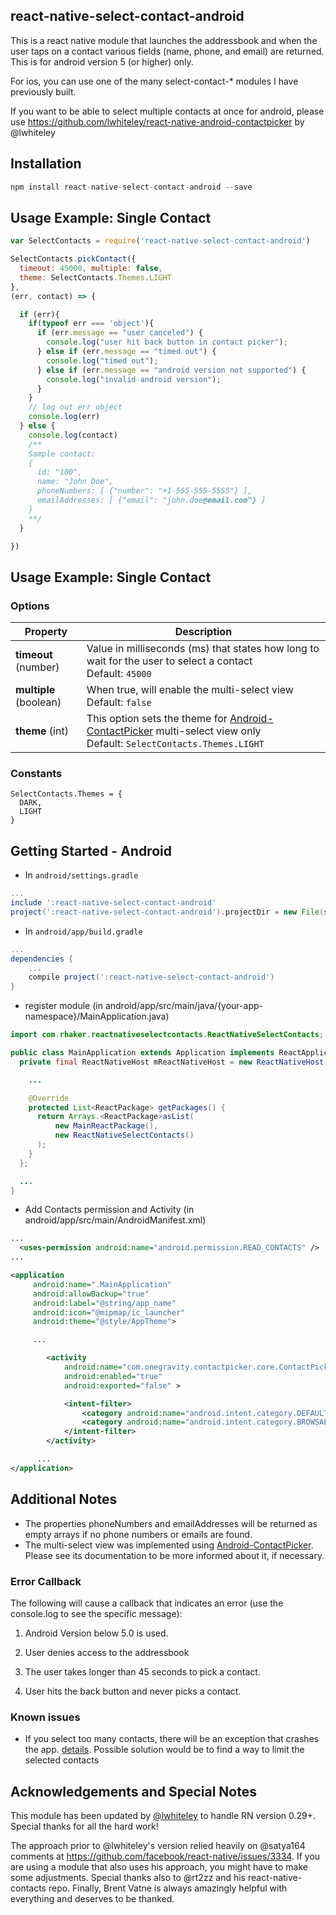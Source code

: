 ## react-native-select-contact-android

This is a react native module that launches the addressbook and when the user taps on a contact various fields (name, phone, and email) are returned. This is for android version 5 (or higher) only.

For ios, you can use one of the many select-contact-* modules I have previously built.  

If you want to be able to select multiple contacts at once for android, please use https://github.com/lwhiteley/react-native-android-contactpicker by @lwhiteley

## Installation

```js
npm install react-native-select-contact-android --save
```

## Usage Example: Single Contact

```js
var SelectContacts = require('react-native-select-contact-android')

SelectContacts.pickContact({
  timeout: 45000, multiple: false,
  theme: SelectContacts.Themes.LIGHT
},
(err, contact) => {

  if (err){
    if(typeof err === 'object'){
      if (err.message == "user canceled") {
        console.log("user hit back button in contact picker");
      } else if (err.message == "timed out") {
        console.log("timed out");
      } else if (err.message == "android version not supported") {
        console.log("invalid android version");
      }
    }
    // log out err object
    console.log(err)
  } else {  
    console.log(contact)
    /**
    Sample contact:
    {
      id: "100",
      name: "John Doe",
      phoneNumbers: [ {"number": "+1-555-555-5555"} ],
      emailAddresses: [ {"email": "john.doe@email.com"} ]
    }
    **/
  }

})
```

## Usage Example: Single Contact

### Options

| Property  | Description  |
|---|---|
|  **timeout** (number)  |  Value in milliseconds (ms) that states how long to wait for the user to select a contact <br/> Default: `45000` |
|  **multiple** (boolean)  |  When true, will enable the multi-select view <br/> Default: `false` |  
|  **theme** (int)  |  This option sets the theme for  [Android-ContactPicker](https://github.com/1gravity/Android-ContactPicker) multi-select view only <br/> Default: `SelectContacts.Themes.LIGHT` |  

### Constants

```
SelectContacts.Themes = {
  DARK,
  LIGHT
}
```

## Getting Started - Android
* In `android/settings.gradle`
```gradle
...
include ':react-native-select-contact-android'
project(':react-native-select-contact-android').projectDir = new File(settingsDir, '../node_modules/react-native-select-contact-android/android')
```

* In `android/app/build.gradle`
```gradle
...
dependencies {
    ...
    compile project(':react-native-select-contact-android')
}
```

* register module (in android/app/src/main/java/{your-app-namespace}/MainApplication.java)
```java
import com.rhaker.reactnativeselectcontacts.ReactNativeSelectContacts; // <------ add import

public class MainApplication extends Application implements ReactApplication {
  private final ReactNativeHost mReactNativeHost = new ReactNativeHost(this) {

    ...

    @Override
    protected List<ReactPackage> getPackages() {
      return Arrays.<ReactPackage>asList(
          new MainReactPackage(),
          new ReactNativeSelectContacts()
      );
    }
  };

  ...
}
```

* Add Contacts permission and Activity (in android/app/src/main/AndroidManifest.xml)
```xml
...
  <uses-permission android:name="android.permission.READ_CONTACTS" />
...

<application
     android:name=".MainApplication"
     android:allowBackup="true"
     android:label="@string/app_name"
     android:icon="@mipmap/ic_launcher"
     android:theme="@style/AppTheme">

     ...

        <activity
            android:name="com.onegravity.contactpicker.core.ContactPickerActivity"
            android:enabled="true"
            android:exported="false" >

            <intent-filter>
                <category android:name="android.intent.category.DEFAULT" />
                <category android:name="android.intent.category.BROWSABLE" />
            </intent-filter>
        </activity>

      ...
</application>
```
## Additional Notes

- The properties phoneNumbers and emailAddresses will be returned as empty arrays if no phone numbers or emails are found.
- The multi-select view was implemented using [Android-ContactPicker](https://github.com/1gravity/Android-ContactPicker). Please see its documentation to be more informed about it, if necessary.

### Error Callback

The following will cause a callback that indicates an error (use the console.log to see the specific message):

1) Android Version below 5.0 is used.

2) User denies access to the addressbook

3) The user takes longer than 45 seconds to pick a contact.

4) User hits the back button and never picks a contact.

### Known issues

- If you select too many contacts, there will be an exception that crashes the app. [details](https://www.neotechsoftware.com/blog/android-intent-size-limit). Possible solution would be to find a way to limit the selected contacts

## Acknowledgements and Special Notes

This module has been updated by [@lwhiteley](https://github.com/lwhiteley) to handle RN version 0.29+. Special thanks for all the hard work!

The approach prior to @lwhiteley's version relied heavily on @satya164 comments at https://github.com/facebook/react-native/issues/3334. If you are using a module that also uses his approach, you might have to make some adjustments. Special thanks also to @rt2zz and his react-native-contacts repo. Finally,
Brent Vatne is always amazingly helpful with everything and deserves to be thanked.
